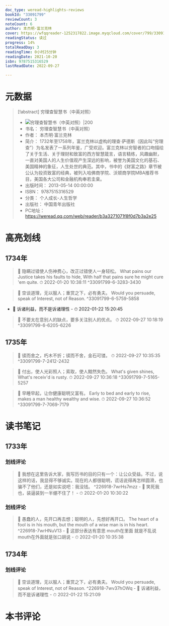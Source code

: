 ```yaml
---
doc_type: weread-highlights-reviews
bookId: "33091799"
reviewCount: 3
noteCount: 6
author: 本杰明·富兰克林
cover: https://wfqqreader-1252317822.image.myqcloud.com/cover/799/33091799/t7_33091799.jpg
readingStatus: 读过
progress: 14%
totalReadDay: 3
readingTime: 0小时25分钟
readingDate: 2021-10-20
isbn: 9787515316529
lastReadDate: 2022-09-27

---
```

# 元数据
> [!abstract] 穷理查智慧书（中英对照）
> - ![ 穷理查智慧书（中英对照）|200](https://wfqqreader-1252317822.image.myqcloud.com/cover/799/33091799/t7_33091799.jpg)
> - 书名： 穷理查智慧书（中英对照）
> - 作者： 本杰明·富兰克林
> - 简介： 1732年至1758年，富兰克林以虚构的理查·萨德斯（因此叫“穷理查”）为名发表了一系列年鉴，广受欢迎。富兰克林以穷智者的口吻描绘了关于生活、关于理财和致富的西方智慧箴言，语言精练，风趣幽默，一直对美国人的人生价值观产生深远的影响，被誉为美国文化的基石、美国精神的象征，人生处世的典范。其中，书中的《财富之路》章节被公认为投资致富的经典，被列入哈佛商学院、沃顿商学院MBA推荐书目，美国各大公司和金融机构奉若圭臬。
> - 出版时间： 2013-05-14 00:00:00
> - ISBN： 9787515316529
> - 分类： 个人成长-人生哲学
> - 出版社： 中国青年出版社
> - PC地址：https://weread.qq.com/web/reader/b3a3271071f8f0d7b3a2e25

# 高亮划线

## 1734年

> 📌 隐瞒过错使人伤神费心，改正过错使人一身轻松。
   What pains our Justice takes his faults to hide, With half that pains sure he might cure 'em quite. 
> ⏱ 2022-01-20 10:38:11 ^33091799-6-3283-3430

> 📌 空谈道理，无以服人；重赏之下，必有勇夫。
   Would you persuade, speak of Interest, not of Reason. ^33091799-6-5759-5858
- 💭 诉诸利益，而不是诉诸理性 - ⏱ 2022-01-22 15:20:45 

> 📌 不要太在意别人的缺点，要多关注别人的优点。 
> ⏱ 2022-09-27 10:18:19 ^33091799-6-6205-6226

## 1735年

> 📌 锲而舍之，朽木不折；锲而不舍，金石可镂。 
> ⏱ 2022-09-27 10:35:35 ^33091799-7-2412-2432

> 📌 付出，使人光彩照人；索取，使人黯然失色。
   What's given shines, What's receiv'd is rusty. 
> ⏱ 2022-09-27 10:36:18 ^33091799-7-5165-5257

> 📌 早睡早起，让你健康聪明又富有。
   Early to bed and early to rise, makes a man healthy wealthy and wise. 
> ⏱ 2022-09-27 10:36:52 ^33091799-7-7069-7179

# 读书笔记

## 1733年

### 划线评论
> 📌 我想在这里告诉大家，我写历书的目的只有一个：让公众受益。不过，说这样的话，我显得不够诚实。现在的人都很聪明，谎话说得再怎样圆滑，也骗不了他们，还是如实说吧：我没钱。  ^226918-7wrHs7mzz
    - 💭 笑死我也，装逼装到一半绷不住了！
    - ⏱ 2022-01-20 10:30:22

### 划线评论
> 📌 愚蠢的人，先开口再去想；聪明的人，先想好再开口。
The heart of a fool is in his mouth, but the mouth of a wise man is in his heart.  ^226918-7wrHNuV13
    - 💭 这部分表达有意思 mouth在里面 就是不乱说 mouth在外面就是张口胡说
    - ⏱ 2022-01-20 10:35:38
   
## 1734年

### 划线评论
> 📌 空谈道理，无以服人；重赏之下，必有勇夫。
Would you persuade, speak of Interest, not of Reason.  ^226918-7wv37hOWq
    - 💭 诉诸利益，而不是诉诸理性
    - ⏱ 2022-01-22 15:21:09
   
# 本书评论

